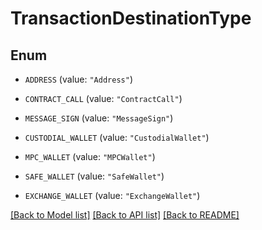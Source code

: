 # TransactionDestinationType

## Enum


* `ADDRESS` (value: `"Address"`)

* `CONTRACT_CALL` (value: `"ContractCall"`)

* `MESSAGE_SIGN` (value: `"MessageSign"`)

* `CUSTODIAL_WALLET` (value: `"CustodialWallet"`)

* `MPC_WALLET` (value: `"MPCWallet"`)

* `SAFE_WALLET` (value: `"SafeWallet"`)

* `EXCHANGE_WALLET` (value: `"ExchangeWallet"`)


[[Back to Model list]](../README.md#documentation-for-models) [[Back to API list]](../README.md#documentation-for-api-endpoints) [[Back to README]](../README.md)


